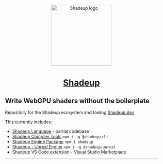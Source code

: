 <p align="center"><a href="https://unreal.shadeup.dev" target="_blank" rel="noopener noreferrer"><img width="200" src="https://unreal.shadeup.dev/favicon.png" alt="Shadeup logo"></a></p>

<h1 align="center"><a href="https://shadeup.dev">Shadeup</a></h1>

## Write **WebGPU** shaders without the boilerplate

Repository for the Shadeup ecosystem and tooling [Shadeup.dev](https://shadeup.dev/)

This currently includes:

- [Shadeup Language](./lang) - partial codebase
- [Shadeup Compiler Tools](./cli) `npm i -g @shadeup/cli`
- [Shadeup Engine Package](./package) `npm i shadeup`
- [Shadeup - Unreal Engine](./unreal-engine) `npm i -g @shadeup/unreal`
- [Shadeup VS Code extension](./extension/vscode) - [Visual Studio Marketplace](https://marketplace.visualstudio.com/items?itemName=Shadeup.shadeup-vscode)

---
